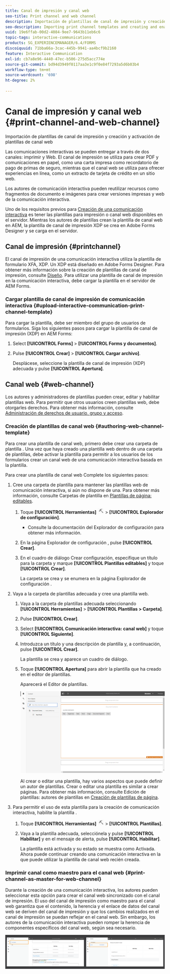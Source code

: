 ```yaml
---
title: Canal de impresión y canal web
seo-title: Print channel and web channel
description: Importación de plantillas de canal de impresión y creación y activación de plantillas de canal web
seo-description: Importing print channel templates and creating and enabling web channel templates
uuid: 19e6ffab-00d2-4084-9ee7-9643b11eb6c6
topic-tags: interactive-communications
products: SG_EXPERIENCEMANAGER/6.4/FORMS
discoiquuid: 71bba66a-3cac-445b-9941-aa4bcf9b2160
feature: Interactive Communication
exl-id: cb7a8e96-4440-47ec-b506-275d5acc774e
source-git-commit: bd94d3949f0117aa3e1c9f0e84f7293a5d6b03b4
workflow-type: tm+mt
source-wordcount: '698'
ht-degree: 2%

---
```


# Canal de impresión y canal web {#print-channel-and-web-channel}

Importación de plantillas de canal de impresión y creación y activación de plantillas de canal web

Las comunicaciones interactivas se pueden entregar a través de dos canales: imprimir y Web. El canal de impresión se utiliza para crear PDF y comunicaciones en papel, como una carta impresa como recordatorio de pago de primas de seguro, mientras que el canal web se utiliza para ofrecer experiencias en línea, como un extracto de tarjeta de crédito en un sitio web.

Los autores de comunicación interactiva pueden reutilizar recursos como fragmentos de documento e imágenes para crear versiones impresas y web de la comunicación interactiva.

Uno de los requisitos previos para [Creación de una comunicación interactiva](/help/forms/using/create-interactive-communication.md) es tener las plantillas para impresión o canal web disponibles en el servidor. Mientras los autores de plantillas crean la plantilla de canal web en AEM, la plantilla de canal de impresión XDP se crea en Adobe Forms Designer y se carga en el servidor.

## Canal de impresión {#printchannel}

El canal de impresión de una comunicación interactiva utiliza la plantilla de formulario XFA, XDP. Un XDP está diseñado en Adobe Forms Designer. Para obtener más información sobre la creación de plantillas de canal de impresión, consulte [Diseño](/help/forms/using/layout-design-details.md). Para utilizar una plantilla de canal de impresión en la comunicación interactiva, debe cargar la plantilla en el servidor de AEM Forms.

### Cargar plantilla de canal de impresión de comunicación interactiva {#upload-interactive-communication-print-channel-template}

Para cargar la plantilla, debe ser miembro del grupo de usuarios de formularios. Siga los siguientes pasos para cargar la plantilla de canal de impresión (XDP) en AEM Forms:

1. Select **[!UICONTROL Forms]** > **[!UICONTROL Forms y documentos]**.

1. Pulse **[!UICONTROL Crear]** > **[!UICONTROL Cargar archivo]**.

   Desplácese, seleccione la plantilla de canal de impresión (XDP) adecuada y pulse **[!UICONTROL Apertura]**.

## Canal web {#web-channel}

Los autores y administradores de plantillas pueden crear, editar y habilitar plantillas web. Para permitir que otros usuarios creen plantillas web, debe otorgarles derechos. Para obtener más información, consulte [Administración de derechos de usuario, grupo y acceso](/help/sites-administering/user-group-ac-admin.md).

### Creación de plantillas de canal web {#authoring-web-channel-template}

Para crear una plantilla de canal web, primero debe crear una carpeta de plantilla . Una vez que haya creado una plantilla web dentro de una carpeta de plantillas, debe activar la plantilla para permitir a los usuarios de los formularios crear un canal web de una comunicación interactiva basada en la plantilla.

Para crear una plantilla de canal web Complete los siguientes pasos:

1. Cree una carpeta de plantilla para mantener las plantillas web de comunicación interactiva, si aún no dispone de una. Para obtener más información, consulte Carpetas de plantilla en [Plantillas de página: editables](/help/sites-developing/page-templates-editable.md).

   1. Toque **[!UICONTROL Herramientas]** ![herramientas-1](assets/tools-1.png) > **[!UICONTROL Explorador de configuración]**.
      * Consulte la documentación del [](/help/sites-administering/configurations.md)Explorador de configuración para obtener más información.
   1. En la página Explorador de configuración , pulse **[!UICONTROL Crear]**.
   1. En el cuadro de diálogo Crear configuración, especifique un título para la carpeta y marque **[!UICONTROL Plantillas editables]** y toque **[!UICONTROL Crear]**.

      La carpeta se crea y se enumera en la página Explorador de configuración .

1. Vaya a la carpeta de plantillas adecuada y cree una plantilla web.

   1. Vaya a la carpeta de plantillas adecuada seleccionando **[!UICONTROL Herramientas]** > **[!UICONTROL Plantillas > Carpeta]**.
   1. Pulse **[!UICONTROL Crear]**.
   1. Select **[!UICONTROL Comunicación interactiva: canal web]** y toque **[!UICONTROL Siguiente]**.
   1. Introduzca un título y una descripción de plantilla y, a continuación, pulse **[!UICONTROL Crear]**.

      La plantilla se crea y aparece un cuadro de diálogo.

   1. Toque **[!UICONTROL Apertura]** para abrir la plantilla que ha creado en el editor de plantillas.

      Aparecerá el Editor de plantillas.

      ![webchanneltemplate](assets/webchanneltemplate.png)

      Al crear o editar una plantilla, hay varios aspectos que puede definir un autor de plantillas. Crear o editar una plantilla es similar a crear páginas. Para obtener más información, consulte Edición de plantillas: autores de plantillas en [Creación de plantillas de página](/help/sites-authoring/templates.md).

1. Para permitir el uso de esta plantilla para la creación de comunicación interactiva, habilite la plantilla .

   1. Toque **[!UICONTROL Herramientas]** ![herramientas-1](assets/tools-1.png) > **[!UICONTROL Plantillas]**.
   1. Vaya a la plantilla adecuada, selecciónela y pulse **[!UICONTROL Habilitar]** y en el mensaje de alerta, pulse **[!UICONTROL Habilitar]**.

      La plantilla está activada y su estado se muestra como Activada. Ahora puede continuar creando una comunicación interactiva en la que puede utilizar la plantilla de canal web recién creada.

### Imprimir canal como maestro para el canal web {#print-channel-as-master-for-web-channel}

Durante la creación de una comunicación interactiva, los autores pueden seleccionar esta opción para crear el canal web sincronizado con el canal de impresión. El uso del canal de impresión como maestro para el canal web garantiza que el contenido, la herencia y el enlace de datos del canal web se deriven del canal de impresión y que los cambios realizados en el canal de impresión se puedan reflejar en el canal web. Sin embargo, los autores de la comunicación interactiva pueden romper la herencia de componentes específicos del canal web, según sea necesario.

![printweb_2-2](assets/printweb_2-2.png)
